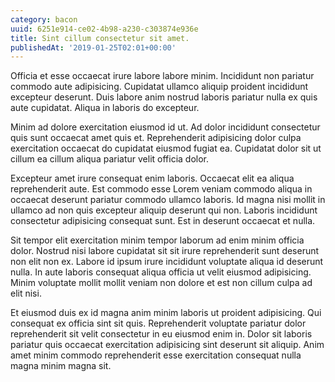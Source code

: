 ```yaml
---
category: bacon
uuid: 6251e914-ce02-4b98-a230-c303874e936e
title: Sint cillum consectetur sit amet.
publishedAt: '2019-01-25T02:01+00:00'
---
```


Officia et esse occaecat irure labore labore minim. Incididunt non pariatur commodo aute adipisicing. Cupidatat ullamco aliquip proident incididunt excepteur deserunt. Duis labore anim nostrud laboris pariatur nulla ex quis aute cupidatat. Aliqua in laboris do excepteur.

Minim ad dolore exercitation eiusmod id ut. Ad dolor incididunt consectetur quis sunt occaecat amet quis et. Reprehenderit adipisicing dolor culpa exercitation occaecat do cupidatat eiusmod fugiat ea. Cupidatat dolor sit ut cillum ea cillum aliqua pariatur velit officia dolor.

Excepteur amet irure consequat enim laboris. Occaecat elit ea aliqua reprehenderit aute. Est commodo esse Lorem veniam commodo aliqua in occaecat deserunt pariatur commodo ullamco laboris. Id magna nisi mollit in ullamco ad non quis excepteur aliquip deserunt qui non. Laboris incididunt consectetur adipisicing consequat sunt. Est in deserunt occaecat et nulla.

Sit tempor elit exercitation minim tempor laborum ad enim minim officia dolor. Nostrud nisi labore cupidatat sit sit irure reprehenderit sunt deserunt non elit non ex. Labore id ipsum irure incididunt voluptate aliqua id deserunt nulla. In aute laboris consequat aliqua officia ut velit eiusmod adipisicing. Minim voluptate mollit mollit veniam non dolore et est non cillum culpa ad elit nisi.

Et eiusmod duis ex id magna anim minim laboris ut proident adipisicing. Qui consequat ex officia sint sit quis. Reprehenderit voluptate pariatur dolor reprehenderit sit velit consectetur in eu eiusmod enim in. Dolor sit laboris pariatur quis occaecat exercitation adipisicing sint deserunt sit aliquip. Anim amet minim commodo reprehenderit esse exercitation consequat nulla magna minim magna sit.
